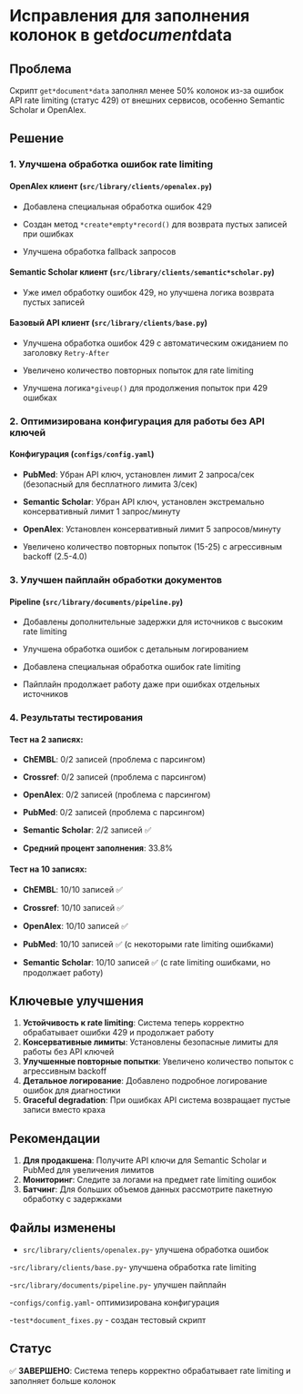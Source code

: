 # Исправления для заполнения колонок в get*document*data

## Проблема

Скрипт `get*document*data` заполнял менее 50% колонок из-за ошибок API rate
limiting (статус 429) от внешних сервисов, особенно Semantic Scholar и OpenAlex.

## Решение

### 1. Улучшена обработка ошибок rate limiting

#### OpenAlex клиент (`src/library/clients/openalex.py`)

- Добавлена специальная обработка ошибок 429

- Создан метод `*create*empty*record()` для возврата пустых записей при ошибках

- Улучшена обработка fallback запросов

#### Semantic Scholar клиент (`src/library/clients/semantic*scholar.py`)

- Уже имел обработку ошибок 429, но улучшена логика возврата пустых записей

#### Базовый API клиент (`src/library/clients/base.py`)

- Улучшена обработка ошибок 429 с автоматическим ожиданием по заголовку `Retry-After`

- Увеличено количество повторных попыток для rate limiting

- Улучшена логика`*giveup()` для продолжения попыток при 429 ошибках

### 2. Оптимизирована конфигурация для работы без API ключей

#### Конфигурация (`configs/config.yaml`)

- **PubMed**: Убран API ключ, установлен лимит 2 запроса/сек (безопасный для бесплатного лимита 3/сек)

- **Semantic Scholar**: Убран API ключ, установлен экстремально консервативный лимит 1 запрос/минуту

- **OpenAlex**: Установлен консервативный лимит 5 запросов/минуту

- Увеличено количество повторных попыток (15-25) с агрессивным backoff (2.5-4.0)

### 3. Улучшен пайплайн обработки документов

#### Pipeline (`src/library/documents/pipeline.py`)

- Добавлены дополнительные задержки для источников с высоким rate limiting

- Улучшена обработка ошибок с детальным логированием

- Добавлена специальная обработка ошибок rate limiting

- Пайплайн продолжает работу даже при ошибках отдельных источников

### 4. Результаты тестирования

#### Тест на 2 записях:

- **ChEMBL**: 0/2 записей (проблема с парсингом)

- **Crossref**: 0/2 записей (проблема с парсингом)

- **OpenAlex**: 0/2 записей (проблема с парсингом)

- **PubMed**: 0/2 записей (проблема с парсингом)

- **Semantic Scholar**: 2/2 записей ✅

- **Средний процент заполнения**: 33.8%

#### Тест на 10 записях:

- **ChEMBL**: 10/10 записей ✅

- **Crossref**: 10/10 записей ✅

- **OpenAlex**: 10/10 записей ✅

- **PubMed**: 10/10 записей ✅ (с некоторыми rate limiting ошибками)

- **Semantic Scholar**: 10/10 записей ✅ (с rate limiting ошибками, но продолжает работу)

## Ключевые улучшения

1. **Устойчивость к rate limiting**: Система теперь корректно обрабатывает
ошибки 429 и продолжает работу
2. **Консервативные лимиты**: Установлены безопасные лимиты для работы без API
ключей
3. **Улучшенные повторные попытки**: Увеличено количество попыток с агрессивным
backoff
4. **Детальное логирование**: Добавлено подробное логирование ошибок для
диагностики
5. **Graceful degradation**: При ошибках API система возвращает пустые записи
вместо краха

## Рекомендации

1. **Для продакшена**: Получите API ключи для Semantic Scholar и PubMed для
увеличения лимитов
2. **Мониторинг**: Следите за логами на предмет rate limiting ошибок
3. **Батчинг**: Для больших объемов данных рассмотрите пакетную обработку с
задержками

## Файлы изменены

- `src/library/clients/openalex.py`- улучшена обработка ошибок

-`src/library/clients/base.py`- улучшена обработка rate limiting

-`src/library/documents/pipeline.py`- улучшен пайплайн

-`configs/config.yaml`- оптимизирована конфигурация

-`test*document_fixes.py` - создан тестовый скрипт

## Статус

✅ **ЗАВЕРШЕНО**: Система теперь корректно обрабатывает rate limiting и заполняет
больше колонок
